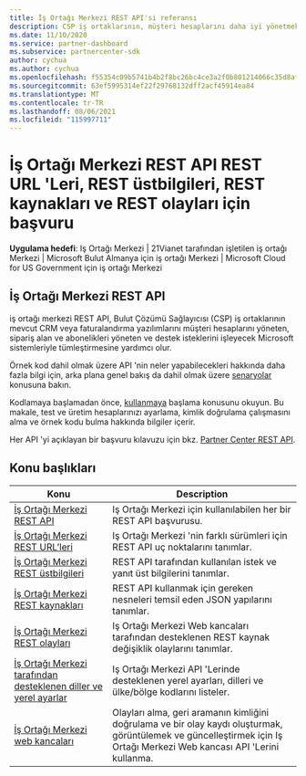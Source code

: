 ```yaml
---
title: İş Ortağı Merkezi REST API'si referansı
description: CSP iş ortaklarının, müşteri hesaplarını daha iyi yönetmek için CRM ve faturalandırma yazılımlarını Microsoft sistemleriyle tümleştirmeye yönelik Iş Ortağı Merkezi REST API 'Lerini nasıl kullanabileceğinizi öğrenin.
ms.date: 11/10/2020
ms.service: partner-dashboard
ms.subservice: partnercenter-sdk
author: cychua
ms.author: cychua
ms.openlocfilehash: f55354c09b5741b4b2f8bc26bc4ce3a2f0b801214066c35d8af2ea330b89171c
ms.sourcegitcommit: 63ef5995314ef22f29768132dff2acf45914ea84
ms.translationtype: MT
ms.contentlocale: tr-TR
ms.lasthandoff: 08/06/2021
ms.locfileid: "115997711"
---
```

# <a name="partner-center-rest-api-reference-to-rest-urls-rest-headers-rest-resources-and-rest-events"></a>İş Ortağı Merkezi REST API REST URL 'Leri, REST üstbilgileri, REST kaynakları ve REST olayları için başvuru

**Uygulama hedefi**: Iş Ortağı Merkezi | 21Vianet tarafından işletilen iş ortağı Merkezi | Microsoft Bulut Almanya için iş ortağı Merkezi | Microsoft Cloud for US Government için iş ortağı Merkezi

## <a name="partner-center-rest-api"></a>İş Ortağı Merkezi REST API

iş ortağı merkezi REST API, Bulut Çözümü Sağlayıcısı (CSP) iş ortaklarının mevcut CRM veya faturalandırma yazılımlarını müşteri hesaplarını yöneten, sipariş alan ve abonelikleri yöneten ve destek isteklerini işleyecek Microsoft sistemleriyle tümleştirmesine yardımcı olur.

Örnek kod dahil olmak üzere API 'nin neler yapabilecekleri hakkında daha fazla bilgi için, arka plana genel bakış da dahil olmak üzere [senaryolar](scenarios.md) konusuna bakın.

Kodlamaya başlamadan önce, [kullanmaya](get-started.md) başlama konusunu okuyun. Bu makale, test ve üretim hesaplarınızı ayarlama, kimlik doğrulama çalışmasını alma ve örnek kodu bulma hakkında bilgiler içerir.

Her API 'yi açıklayan bir başvuru kılavuzu için bkz. [Partner Center REST API](/rest/api/partner-center-rest/).

## <a name="topics"></a>Konu başlıkları

| Konu | Description |
| ----- | ----------- |
| [İş Ortağı Merkezi REST API](/rest/api/partner-center-rest/) | Iş Ortağı Merkezi için kullanılabilen her bir REST API başvurusu. |
| [İş Ortağı Merkezi REST URL’leri](partner-center-rest-urls.md) | Iş Ortağı Merkezi 'nin farklı sürümleri için REST API uç noktalarını tanımlar. |
| [İş Ortağı Merkezi REST üstbilgileri](headers.md) | REST API tarafından kullanılan istek ve yanıt üst bilgilerini tanımlar. |
| [İş Ortağı Merkezi REST kaynakları](partner-center-rest-resources.md) | REST API kullanmak için gereken nesneleri temsil eden JSON yapılarını tanımlar. |
| [İş Ortağı Merkezi REST olayları](partner-center-webhook-events.md) | Iş Ortağı Merkezi Web kancaları tarafından desteklenen REST kaynak değişiklik olaylarını tanımlar. |
| [İş Ortağı Merkezi tarafından desteklenen diller ve yerel ayarlar](partner-center-supported-languages-and-locales.md) | Iş Ortağı Merkezi API 'Lerinde desteklenen yerel ayarları, dilleri ve ülke/bölge kodlarını listeler. |
| [İş Ortağı Merkezi web kancaları](partner-center-webhooks.md) | Olayları alma, geri aramanın kimliğini doğrulama ve bir olay kaydı oluşturmak, görüntülemek ve güncelleştirmek için Iş Ortağı Merkezi Web kancası API 'Lerini kullanma. |
